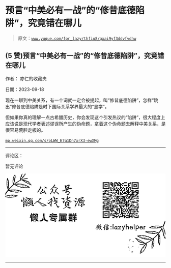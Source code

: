 # 预言“中美必有一战”的“修昔底德陷阱”，究竟错在哪儿

> 原文：[`www.yuque.com/for_lazy/thfiu8/gxai9yf3ddvfvdhw`](https://www.yuque.com/for_lazy/thfiu8/gxai9yf3ddvfvdhw)

## (5 赞)预言“中美必有一战”的“修昔底德陷阱”，究竟错在哪儿

作者： 亦仁的收藏夹

日期：2023-09-18

现在一聊到中美关系，有一个词就一定会被提起，叫“修昔底德陷阱”，怎样“跳出”修昔底德陷阱是时下国际关系学界最大的“显学”。

但如果你真的理解一点古希腊历史，你会发现这个引发热议的“陷阱”，很大程度上应该说是现代学者表述谬误所产生的伪命题，拿着这个伪命题去解释中美关系，是很容易荒腔走板的。

[`mp.weixin.qq.com/s/oLWW_E7q1Dn7xrX3-ewXMg`](https://mp.weixin.qq.com/s/oLWW_E7q1Dn7xrX3-ewXMg)

* * *

评论区：

暂无评论

![](img/1c37d505930596d12a88ab23e11aa07a.png)

* * *
